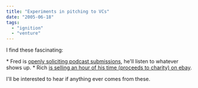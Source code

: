 ```yaml
---
title: "Experiments in pitching to VCs"
date: "2005-06-18"
tags: 
  - "ignition"
  - "venture"
---
```


I find these fascinating:

\* Fred is [openly soliciting podcast submissions](http://feeds.feedburner.com/AVc?m=1173), he'll listen to whatever shows up. \* Rich [is selling an hour of his time (proceeds to charity) on ebay](http://cgi.ebay.com/ws/eBayISAPI.dll?ViewItem&category=46690&item=7524303188&ssPageName=STORE:PROMOBOX:GENERIC).

I'll be interested to hear if anything ever comes from these.
